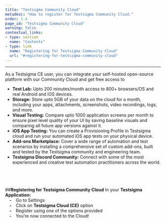```yaml
---
title: "Testsigma Community Cloud"
metadesc: "How to register for Testsigma Community Cloud."
order: 1.4
page_id: "Testsigma Community Cloud"
warning: false
contextual_links:
- type: section
  name: "Contents"
- type: link
  name: "Registering for Testsigma Community Cloud"
  url: "#registering-for-testsigma-community-cloud"
---
```

---
As a Testsigma CE user, you can integrate your self-hosted open-source platform with our Community Cloud and get free access to
* **Test Lab:** Upto 200 minutes/month access to 800+ browsers/OS and real Android and iOS devices.
* **Storage:** Store upto 5GB of your data on the cloud for a month, including your apps, attachments, screenshots, video recordings, logs, and more. 
* **Visual Testing:** Compare upto 1000 application screens per month to ensure pixel level quality of your UI by saving baseline visuals and comparing all future app versions against it.
* **iOS App Testing:** You can create a Provisioning Profile in Testsigma cloud and run your automated iOS app tests on your physical device.
* **Add-ons Marketplace:** Cover a wide range of automation and test scenarios by installing a comprehensive set of custom add-ons, built and tested by the 
Testsigma community and engineering team.
* **Testsigma Discord Community:** Connect with some of the most experienced and creative test automation practitioners across the world.

&emsp;
---
##**Registering for Testsigma Community Cloud**
In your **Testsigma Application:**<br>
&emsp;**-**&emsp;Go to Settings<br>
&emsp;**-**&emsp;Click on **Testsigma Cloud (CE)** option <br>
&emsp;**-**&emsp;Register using one of the options provided <br>
&emsp;**-**&emsp;You’re now connected to the Cloud!

